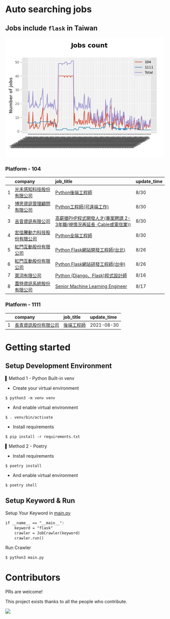 # Auto searching jobs

## Jobs include `flask` in Taiwan 

 ![image](./doc/plot_img.jpg)


### Platform - 104


|    | company                                                                                | job_title                                                                                              | update_time   |
|---:|:---------------------------------------------------------------------------------------|:-------------------------------------------------------------------------------------------------------|:--------------|
|  1 | [光禾感知科技股份有限公司](https://www.104.com.tw/company/1a2x6bks9s?jobsource=2018indexpoc)       | [Python後端工程師](https://www.104.com.tw/job/71j4l?jobsource=2018indexpoc)                                 | 8/30          |
|  2 | [博思資訊管理顧問有限公司](https://www.104.com.tw/company/1a2x6blhw5?jobsource=2018indexpoc)       | [Python工程師(可遠端工作)](https://www.104.com.tw/job/78f5b?jobsource=2018indexpoc)                            | 8/30          |
|  3 | [吉音資訊有限公司](https://www.104.com.tw/company/10uhacsw?jobsource=2018indexpoc)             | [高薪徵PHP程式開發人才(專案聘請 2-3年職(視情況再延長 ;Cable或電信業))](https://www.104.com.tw/job/2j2kp?jobsource=2018indexpoc) | 8/30          |
|  4 | [宏佳騰動力科技股份有限公司](https://www.104.com.tw/company/111bwt14?jobsource=2018indexpoc)        | [Python全端工程師](https://www.104.com.tw/job/6s9aa?jobsource=2018indexpoc)                                 | 8/30          |
|  5 | [紅門互動股份有限公司](https://www.104.com.tw/company/oh4m67k?jobsource=jolist_d_relevance)      | [Python Flask網站開發工程師(台北)](https://www.104.com.tw/job/6xtfl?jobsource=jolist_d_relevance)               | 8/26          |
|  6 | [紅門互動股份有限公司](https://www.104.com.tw/company/oh4m67k?jobsource=jolist_d_relevance)      | [Python Flask網站研發工程師(台中)](https://www.104.com.tw/job/6kf9h?jobsource=jolist_d_relevance)               | 8/26          |
|  7 | [萊泀有限公司](https://www.104.com.tw/company/1a2x6blg3t?jobsource=jolist_d_relevance)       | [Python (Django、Flask)程式設計師](https://www.104.com.tw/job/7cs5e?jobsource=jolist_d_relevance)            | 8/16          |
|  8 | [蓋特資訊系統股份有限公司](https://www.104.com.tw/company/1a2x6biptb?jobsource=jolist_d_relevance) | [Senior Machine Learning Engineer](https://www.104.com.tw/job/6e6r8?jobsource=jolist_d_relevance)      | 8/17          |

### Platform - 1111


|    | company                                              | job_title                                      | update_time   |
|---:|:-----------------------------------------------------|:-----------------------------------------------|:--------------|
|  1 | [長青資訊股份有限公司](https://www.1111.com.tw/corp/71694811/) | [後端工程師](https://www.1111.com.tw/job/85012186/) | 2021-08-30    |



# Getting started
## Setup Development Environment
▍Method 1 - Python Built-in venv

- Create your virtual environment
```
$ python3 -m venv venv
```
- And enable virtual environment
```
$ . venv/bin/activate
```
- Install requirements
```
$ pip install -r requirements.txt 
```

▍Method 2 - Poetry
- Install requirements
```
$ poetry install
```
- And enable virtual environment
```
$ poetry shell
```

## Setup Keyword & Run

Setup Your Keyword in [main.py](./main.py#L88)
```
if __name__ == "__main__":
    keyword = "flask"
    crawler = JobCrawler(keyword)
    crawler.run()
```

Run Crawler
```
$ python3 main.py
```

# Contributors
PRs are welcome!

This project exists thanks to all the people who contribute.

<a href="https://github.com/hsuanchi/auto-search-flask-job/graphs/contributors">
  <img src="https://contrib.rocks/image?repo=hsuanchi/auto-search-flask-job"/>
</a>
